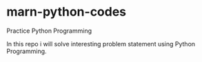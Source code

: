 # marn-python-codes
Practice Python Programming 

In this repo i will solve interesting problem statement using Python Programming.
